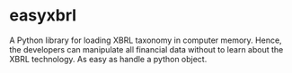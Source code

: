 # easyxbrl
A Python library for loading XBRL taxonomy in computer memory. Hence, the developers can manipulate all financial data without to learn about the XBRL technology. As easy as handle a python object. 
